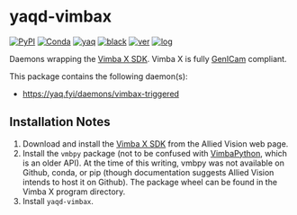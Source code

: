 # yaqd-vimbax

[![PyPI](https://img.shields.io/pypi/v/yaqd-vimbax)](https://pypi.org/project/yaqd-vimbax)
[![Conda](https://img.shields.io/conda/vn/conda-forge/yaqd-vimbax)](https://anaconda.org/conda-forge/yaqd-vimbax)
[![yaq](https://img.shields.io/badge/framework-yaq-orange)](https://yaq.fyi/)
[![black](https://img.shields.io/badge/code--style-black-black)](https://black.readthedocs.io/)
[![ver](https://img.shields.io/badge/calver-YYYY.M.MICRO-blue)](https://calver.org/)
[![log](https://img.shields.io/badge/change-log-informational)](https://github.com/yaq-project/yaqd-vimbax/-/blob/main/CHANGELOG.md)

Daemons wrapping the [Vimba X SDK](https://www.alliedvision.com/en/products/software/vimba-x-sdk/). Vimba X is fully [GenICam](https://www.baslerweb.com/en/vision-campus/interfaces-and-standards/genicam-standard/) compliant.

This package contains the following daemon(s):

- https://yaq.fyi/daemons/vimbax-triggered


## Installation Notes
1. Download and install the [Vimba X SDK](https://www.alliedvision.com/en/products/software/vimba-x-sdk/) from the Allied Vision web page.
2. Install the `vmbpy` package (not to be confused with [VimbaPython](https://github.com/alliedvision/VimbaPython), which is an older API). At the time of this writing, vmbpy was not available on Github, conda, or pip (though documentation suggests Allied Vision intends to host it on Github).  The package wheel can be found in the Vimba X program directory.
3. Install `yaqd-vimbax`.
